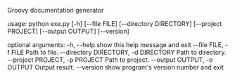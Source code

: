 Groovy documentation generator

usage: python exe.py [-h] [--file FILE] [--directory DIRECTORY] [--project PROJECT] [--output OUTPUT] [--version]

optional arguments:
  -h, --help            show this help message and exit
  --file FILE, -f FILE  Path to file.
  --directory DIRECTORY, -d DIRECTORY
                        Path to directory.
  --project PROJECT, -p PROJECT
                        Path to project.
  --output OUTPUT, -o OUTPUT
                        Output result.
  --version             show program's version number and exit
